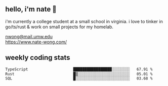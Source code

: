## hello, i'm nate 👋
i'm currently a college student at a small school in virginia. i love to tinker in go/ts/rust & work on small projects for my homelab.

nwong@mail.umw.edu <br/>
https://www.nate-wong.com/

## weekly coding stats
<!--START_SECTION:waka-->

```txt
TypeScript                    █████████████████░░░░░░░░   67.91 %
Rust                          █▒░░░░░░░░░░░░░░░░░░░░░░░   05.01 %
SQL                           █░░░░░░░░░░░░░░░░░░░░░░░░   03.68 %
```

<!--END_SECTION:waka-->
